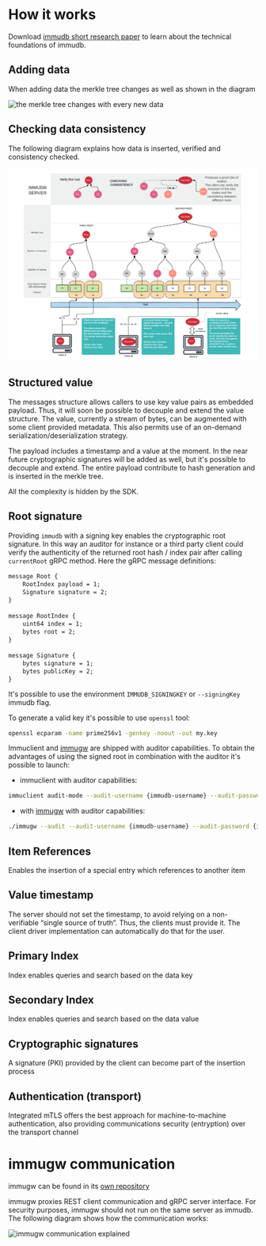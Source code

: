 # How it works

Download [immudb short research paper](https://codenotary.com/technologies/immudb/) to learn about the technical foundations of immudb.

## Adding data

When adding data the merkle tree changes as well as shown in the diagram

![the merkle tree changes with every new data](https://github.com/codenotary/immudb/raw/master/img/immudb-adding-data-diagram.png)

## Checking data consistency

The following diagram explains how data is inserted, verified and consistency checked.

![How immudb data consistency works](https://github.com/codenotary/immudb/raw/master/img/immudb-consistency-diagram.png)


## Structured value

The messages structure allows callers to use key value pairs as embedded payload. Thus, it will soon be possible to decouple and extend
the value structure. The value, currently a stream of bytes, can be augmented with some client provided metadata.
This also permits use of an on-demand serialization/deserialization strategy.

The payload includes a timestamp and a value at the moment. In the near future cryptographic signatures will be added as well, but it's
possible to decouple and extend. The entire payload contribute to hash generation and is inserted in
the merkle tree.

All the complexity is hidden by the SDK.

## Root signature

Providing `immudb` with a signing key enables the cryptographic root signature.
In this way an auditor for instance or a third party client could verify the authenticity of the returned root hash / index pair after calling `currentRoot` gRPC method.
Here the gRPC message definitions:
```
message Root {
	RootIndex payload = 1;
	Signature signature = 2;
}

message RootIndex {
	uint64 index = 1;
	bytes root = 2;
}

message Signature {
	bytes signature = 1;
	bytes publicKey = 2;
}
```
It's possible to use the environment `IMMUDB_SIGNINGKEY` or `--signingKey` immudb flag.

To generate a valid key it's possible to use `openssl` tool:
```bash
openssl ecparam -name prime256v1 -genkey -noout -out my.key
```
Immuclient and [immugw](https://github.com/codenotary/immugw) are shipped with auditor capabilities.
To obtain the advantages of using the signed root in combination with the auditor it's possible to launch:
* immuclient with auditor capabilities:
```bash
immuclient audit-mode --audit-username {immudb-username} --audit-password {immudb-pw} --audit-signature validate
```
* with [immugw](https://github.com/codenotary/immugw) with auditor capabilities:
```bash
./immugw --audit --audit-username {immudb-username} --audit-password {immudb-pw} --audit-signature validate
```

## Item References

Enables the insertion of a special entry which references to another item

## Value timestamp

The server should not set the timestamp, to avoid relying on a non-verifiable “single source of truth”.
Thus, the clients must provide it. The client driver implementation can automatically do that for the user.

## Primary Index

Index enables queries and search based on the data key

## Secondary Index

Index enables queries and search based on the data value

## Cryptographic signatures

A signature (PKI) provided by the client can become part of the insertion process

## Authentication (transport)

Integrated mTLS offers the best approach for machine-to-machine authentication, also providing communications security (entryption) over the transport channel

# immugw communication
immugw can be found in its [own repository](https://github.com/codenotary/immugw)

immugw proxies REST client communication and gRPC server interface. For security purposes, immugw should not run on the same server as immudb. The following diagram shows how the communication works:

![immugw communication explained](/diagram-immugw.svg)
